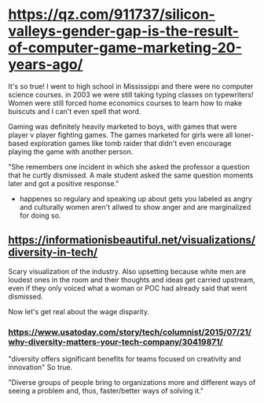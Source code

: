 # https://qz.com/911737/silicon-valleys-gender-gap-is-the-result-of-computer-game-marketing-20-years-ago/

It's so true!  I went to high school in Mississippi and there were no computer science courses.  in 2003 we were still taking typing classes on typewriters!  Women were still forced home economics courses to learn how to make buiscuts and I can't even spell that word.

Gaming was definitely heavily marketed to boys, with games that were player v player fighting games.  The games marketed for girls were all loner-based exploration games like tomb raider that didn't even encourage playing the game with another person.  

"She remembers one incident in which she asked the professor a question that he curtly dismissed. A male student asked the same question moments later and got a positive response."

- happenes so regulary and speaking up about gets you labeled as angry and culturally women aren't allwed to show anger and are marginalized for doing so.

## https://informationisbeautiful.net/visualizations/diversity-in-tech/

Scary visualization of the industry.  Also upsetting because white men are loudest ones in the room and their thoughts and ideas get carried upstream, even if they only voiced what a woman or POC had already said that went dismissed.

Now let's get real about the wage disparity.  

### https://www.usatoday.com/story/tech/columnist/2015/07/21/why-diversity-matters-your-tech-company/30419871/

"diversity offers significant benefits for teams focused on creativity and innovation"  So true.

 "Diverse groups of people bring to organizations more and different ways of seeing a problem and, thus, faster/better ways of solving it."

